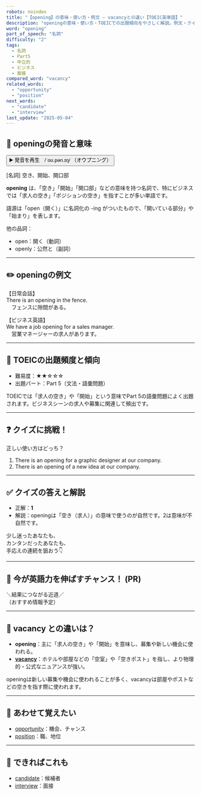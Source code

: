 ```yaml
---
robots: noindex
title: "【opening】の意味・使い方・例文 ― vacancyとの違い【TOEIC英単語】"
description: "openingの意味・使い方・TOEICでの出題傾向をやさしく解説。例文・クイズ付きでvacancyとの違いもわかりやすく学べます。"
word: "opening"
part_of_speech: "名詞"
difficulty: "2"
tags:
  - 名詞
  - Part5
  - 中立的
  - ビジネス
  - 面接
compared_word: "vacancy"
related_words:
  - "opportunity"
  - "position"
next_words:
  - "candidate"
  - "interview"
last_update: "2025-05-04"
---
```


## 🔰 openingの発音と意味

<button class="play-audio" onclick="playTTS('opening')">
  <span class="play-audio-main">
    ▶️ 発音を再生　/ˈoʊ.pən.ɪŋ/
  </span>
  <span class="play-audio-sub">
    （オウプニング）
  </span>
</button>

[名詞] 空き、開始、開口部

**opening** は、「空き」「開始」「開口部」などの意味を持つ名詞で、特にビジネスでは「求人の空き」「ポジションの空き」を指すことが多い単語です。

語源は「open（開く）」に名詞化の -ing がついたもので、「開いている部分」や「始まり」を表します。

他の品詞：  
- open：開く（動詞）
- openly：公然と（副詞）

---

## ✏️ openingの例文

【日常会話】  
There is an opening in the fence.  
　フェンスに隙間がある。

【ビジネス英語】  
We have a job opening for a sales manager.  
　営業マネージャーの求人があります。

---

## 🎯 TOEICの出題頻度と傾向

- 難易度：★★☆☆☆
- 出題パート：Part 5（文法・語彙問題）

TOEICでは「求人の空き」や「開始」という意味でPart 5の語彙問題によく出題されます。ビジネスシーンの求人や募集に関連して頻出です。

---

## ❓ クイズに挑戦！

正しい使い方はどっち？

1. There is an opening for a graphic designer at our company.  
2. There is an opening of a new idea at our company.

---

## ✅ クイズの答えと解説

- 正解：**1**
- 解説：openingは「空き（求人）」の意味で使うのが自然です。2は意味が不自然です。

少し迷ったあなたも、  
カンタンだったあなたも、  
手応えの連続を狙おう👇️

---

## 🚀 今が英語力を伸ばすチャンス！ (PR)

<div class="info-center">
＼結果につながる近道／<br>  
（おすすめ情報予定）
</div>

---

## 🤔  vacancy との違いは？

- **opening**：主に「求人の空き」や「開始」を意味し、募集や新しい機会に使われる。
- **[vacancy](/vacancy)**：ホテルや部屋などの「空室」や「空きポスト」を指し、より物理的・公式なニュアンスが強い。

openingは新しい募集や機会に使われることが多く、vacancyは部屋やポストなどの空きを指す際に使われます。

---

## 🧩 あわせて覚えたい

- [opportunity](/opportunity)：機会、チャンス
- [position](/position)：職、地位

---

## 📖 できればこれも

- [candidate](/candidate)：候補者
- [interview](/interview)：面接

<!-- cvid: aid35_bid32 -->
